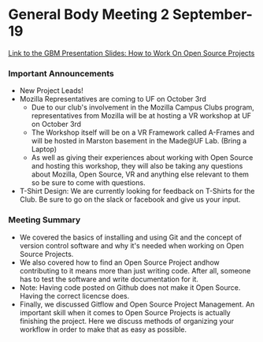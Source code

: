 # General Body Meeting 2          September-19

[Link to the GBM Presentation Slides: How to Work On Open Source Projects](https://docs.google.com/presentation/d/1X9M6G5xrrvaPqLF5m2Gjy1k6e2uKtXDw_Hsf2ZxObik/edit?usp=sharing) 


### Important Announcements
- New Project Leads!
- Mozilla Representatives are coming to UF on October 3rd
    - Due to our club's involvement in the Mozilla Campus Clubs program, representatives from Mozilla will be at hosting a 
      VR workshop at UF on October 3rd
    - The Workshop itself will be on a VR Framework called A-Frames and will be hosted in Marston basement in the Made@UF Lab. (Bring a Laptop)
    - As well as giving their experiences about working with Open Source and hosting this workshop, they will also be taking any questions
      about Mozilla, Open Source, VR and anything else relevant to them so be sure to come with questions.
- T-Shirt Design: We are currently looking for feedback on T-Shirts for the Club. Be sure to go on the slack or facebook and give us your input.


### Meeting Summary
- We covered the basics of installing and using Git and the concept of version control software and why it's needed when working on Open 
Source Projects. 
- We also covered how to find an Open Source Project andhow contributing to it means more than just writing code. After all, someone has to 
test the software and write documentation for it.
- Note: Having code posted on Github does not make it Open Source. Having the correct licencse does.
- Finally, we discussed Gitflow and Open Source Project Management. An important skill when it comes to Open Source Projects
is actually finishing the project. Here we discuss methods of organizing your workflow in order to make that as easy as possible.

